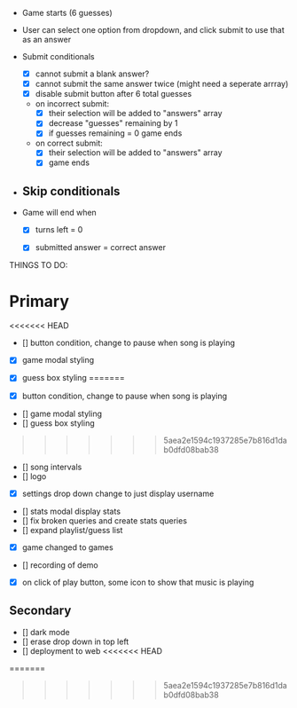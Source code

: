 - Game starts (6 guesses)
- User can select one option from dropdown, and click submit to use that as an answer
- Submit conditionals
  - [x] cannot submit a blank answer? 
  - [x] cannot submit the same answer twice (might need a seperate arrray)
  - [x] disable submit button after 6 total guesses 
  - on incorrect submit:
    - [x] their selection will be added to "answers" array 
    - [x] decrease "guesses" remaining by 1
    - [x] if guesses remaining = 0 game ends

  - on correct submit:
    - [x] their selection will be added to "answers" array 
    - [x] game ends

- Skip conditionals
  - 

- Game will end when
  - [x] turns left = 0
  - [x] submitted answer = correct answer


THINGS TO DO:

# Primary
<<<<<<< HEAD
  - [] button condition, change to pause when song is playing
  - [x] game modal styling 
  - [x] guess box styling 
=======

  - [x] button condition, change to pause when song is playing
  - [] game modal styling 
  - [] guess box styling 
>>>>>>> 5aea2e1594c1937285e7b816d1dab0dfd08bab38
  - [] song intervals
  - [] logo
  - [x] settings drop down change to just display username
  - [] stats modal display stats
  - [] fix broken queries and create stats queries
  - [] expand playlist/guess list
  - [x] game changed to games
  - [] recording of demo 
  - [x] on click of play button, some icon to show that music is playing

  
## Secondary
  - [] dark mode
  - [] erase drop down in top left
  - [] deployment to web
<<<<<<< HEAD




=======
>>>>>>> 5aea2e1594c1937285e7b816d1dab0dfd08bab38
